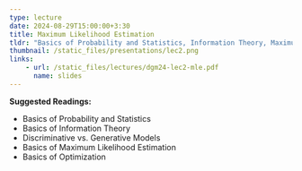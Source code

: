 ```yaml
---
type: lecture
date: 2024-08-29T15:00:00+3:30
title: Maximum Likelihood Estimation 
tldr: "Basics of Probability and Statistics, Information Theory, Maximum Likelihood Estimation"
thumbnail: /static_files/presentations/lec2.png
links: 
    - url: /static_files/lectures/dgm24-lec2-mle.pdf
      name: slides
---
```

**Suggested Readings:**
- Basics of Probability and Statistics
- Basics of Information Theory
- Discriminative vs. Generative Models
- Basics of Maximum Likelihood Estimation
- Basics of Optimization